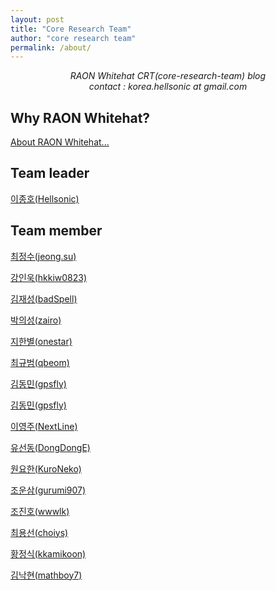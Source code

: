 ```yaml
---
layout: post
title: "Core Research Team"
author: "core research team"
permalink: /about/
---
```


<center><i>RAON Whitehat CRT(core-research-team) blog</i></center>
<center><i>contact : korea.hellsonic at gmail.com</i></center>

## Why RAON Whitehat?

[About RAON Whitehat...](https://www.whitehat.co.kr/ko/)

## Team leader
[이종호(Hellsonic)](https://blog.hellsonic.kr/)

## Team member
[최정수(jeong.su)](https://tblog.jeong.su/category/Profile)

[강인욱(hkkiw0823)](https://github.com/hkkiw0823/hkkiw0823.github.io)

[김재성(badSpell)](mailto:public4d@gmail.com)

[박의성(zairo)](https://zairo.tistory.com/)

[지한별(onestar)](https://blog.1-star.kr)

[최규범(qbeom)](mailto:kbchoi@raoncorp.com)

[김동민(gpsfly)](#)

[김동민(gpsfly)](https://blog.int80.kr)

[이영주(NextLine)](https://lordofpwn.kr/about/)

[유선동(DongDongE)](https://blog.d0ngd0nge.xyz)

[원요한(KuroNeko)](https://nekoplu5.tistory.com)

[조운삼(gurumi907)](mailto:wscho@raoncorp.com)

[조진호(wwwlk)](mailto:jhjo@raoncorp.com)

[최용선(choiys)](https://blog.choiys.kr)

[황정식(kkamikoon)](https://kkamikoon.tistory.com)

[김낙현(mathboy7)](https://blog.naver.com/mathboy7)
